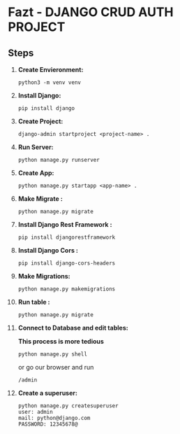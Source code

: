 # Fazt - DJANGO CRUD AUTH PROJECT

## Steps

1. **Create Envieronment:**

    ```
    python3 -m venv venv
    ```

2. **Install Django:**

    ```
    pip install django
    ```

3. **Create Project:**

    ```
    django-admin startproject <project-name> .
    ```

4. **Run Server:**

    ```
    python manage.py runserver
    ```

5. **Create App:**

    ```
    python manage.py startapp <app-name> .
    ```

6. **Make Migrate :**

    ```
    python manage.py migrate
    ```

7. **Install Django Rest Framework :**

    ```
    pip install djangorestframework
    ```

8. **Install Django Cors :**

    ```
    pip install django-cors-headers
    ```

9. **Make Migrations:**

    ```
    python manage.py makemigrations
    ```

10. **Run table :**

    ```
    python manage.py migrate
    ```

11. **Connect to Database and edit tables:**

    **This process is more tedious**

    ```
    python manage.py shell
    ```

    or go our browser and run

    ```
    /admin
    ```

12. **Create a superuser:**

    ```
    python manage.py createsuperuser
    user: admin
    mail: python@django.com
    PASSWORD: 12345678@
    ```